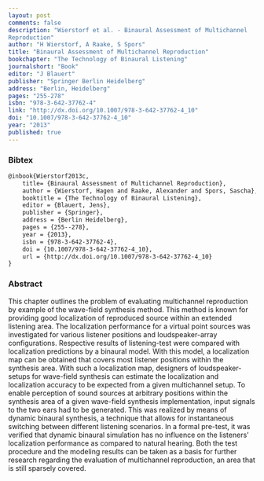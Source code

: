 ```yaml
---
layout: post
comments: false
description: "Wierstorf et al. - Binaural Assessment of Multichannel
Reproduction"
author: "H Wierstorf, A Raake, S Spors"
title: "Binaural Assessment of Multichannel Reproduction"
bookchapter: "The Technology of Binaural Listening"
journalshort: "Book"
editor: "J Blauert"
publisher: "Springer Berlin Heidelberg"
address: "Berlin, Heidelberg"
pages: "255-278"
isbn: "978-3-642-37762-4"
link: "http://dx.doi.org/10.1007/978-3-642-37762-4_10"
doi: "10.1007/978-3-642-37762-4_10"
year: "2013"
published: true
---
```


### Bibtex

```latex
@inbook{Wierstorf2013c,
    title= {Binaural Assessment of Multichannel Reproduction},
    author = {Wierstorf, Hagen and Raake, Alexander and Spors, Sascha},
    booktitle = {The Technology of Binaural Listening},
    editor = {Blauert, Jens},
    publisher = {Springer},
    address = {Berlin Heidelberg},
    pages = {255--278},
    year = {2013},
    isbn = {978-3-642-37762-4},
    doi = {10.1007/978-3-642-37762-4_10},
    url = {http://dx.doi.org/10.1007/978-3-642-37762-4_10}
}
```

### Abstract

This chapter outlines the problem of evaluating multichannel reproduction by
example of the wave-field synthesis method. This method is known for providing
good localization of reproduced source within an extended listening area. The
localization performance for a virtual point sources was investigated for
various listener positions and loudspeaker-array configurations. Respective
results of listening-test were compared with localization predictions by a
binaural model. With this model, a localization map can be obtained that covers
most listener positions within the synthesis area. With such a localization map,
designers of loudspeaker-setups for wave-field synthesis can estimate the
localization and localization accuracy to be expected from a given multichannel
setup. To enable perception of sound sources at arbitrary positions within the
synthesis area of a given wave-field synthesis implementation, input signals to
the two ears had to be generated. This was realized by means of dynamic binaural
synthesis, a technique that allows for instantaneous switching between different
listening scenarios. In a formal pre-test, it was verified that dynamic binaural
simulation has no influence on the listeners’ localization performance as
compared to natural hearing. Both the test procedure and the modeling results
can be taken as a basis for further research regarding the evaluation of
multichannel reproduction, an area that is still sparsely covered.
